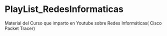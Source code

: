 # PlayList_RedesInformaticas
Material del Curso que imparto en Youtube sobre Redes Informáticas( Cisco Packet Tracer)
